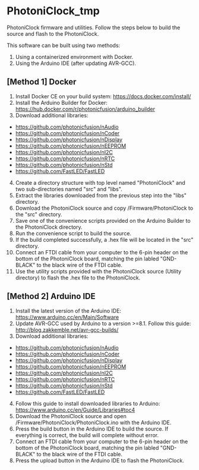 # PhotoniClock_tmp
PhotoniClock firmware and utilities.
Follow the steps below to build the source and flash to the PhotoniClock.

This software can be built using two methods:
1. Using a containerized environment with Docker.
2. Using the Arduino IDE (after updating AVR-GCC).


[Method 1] Docker
-----------------------------------------------
1. Install Docker CE on your build system: https://docs.docker.com/install/
2. Install the Arduino Builder for Docker: https://hub.docker.com/r/photonicfusion/arduino_builder
3. Download additional libraries:
  - https://github.com/photonicfusion/nAudio
  - https://github.com/photonicfusion/nCoder
  - https://github.com/photonicfusion/nDisplay
  - https://github.com/photonicfusion/nEEPROM
  - https://github.com/photonicfusion/nI2C
  - https://github.com/photonicfusion/nRTC
  - https://github.com/photonicfusion/nStd
  - https://github.com/FastLED/FastLED
4. Create a directory structure with top level named "PhotoniClock" and two sub-directories named "src" and "libs".
5. Extract the libraries downloaded from the previous step into the "libs" directory.
6. Download the PhotoniClock source and copy /Firmware/PhotoniClock to the "src" directory.
7. Save one of the convenience scripts provided on the Arduino Builder to the PhotoniClock directory.
8. Run the convenience script to build the source.
9. If the build completed successfully, a .hex file will be located in the "src" directory.
10. Connect an FTDI cable from your computer to the 6-pin header on the bottom of the PhotoniClock board, matching the pin labled "GND-BLACK" to the black wire of the FTDI cable.
11. Use the utility scripts provided with the PhotoniClock source (Utility directory) to flash the .hex file to the PhotoniClock.


[Method 2] Arduino IDE
-----------------------------------------------
1. Install the latest version of the Arduino IDE: https://www.arduino.cc/en/Main/Software
2. Update AVR-GCC used by Arduino to a version >=8.1. Follow this guide: http://blog.zakkemble.net/avr-gcc-builds/
3. Download additional libraries:
  - https://github.com/photonicfusion/nAudio
  - https://github.com/photonicfusion/nCoder
  - https://github.com/photonicfusion/nDisplay
  - https://github.com/photonicfusion/nEEPROM
  - https://github.com/photonicfusion/nI2C
  - https://github.com/photonicfusion/nRTC
  - https://github.com/photonicfusion/nStd
  - https://github.com/FastLED/FastLED
4. Follow this guide to install downloaded libraries to Arduino: https://www.arduino.cc/en/Guide/Libraries#toc4
5. Download the PhotoniClock source and open /Firmware/PhotoniClock/PhotoniClock.ino with the Arduino IDE.
6. Press the build button in the Arduino IDE to build the source. If everything is correct, the build will complete without error.
7. Connect an FTDI cable from your computer to the 6-pin header on the bottom of the PhotoniClock board, matching the pin labled "GND-BLACK" to the black wire of the FTDI cable.
8. Press the upload button in the Arduino IDE to flash the PhotoniClock.

